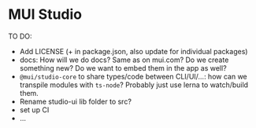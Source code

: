 # MUI Studio

TO DO:

- Add LICENSE (+ in package.json, also update for individual packages)
- docs: How will we do docs? Same as on mui.com? Do we create something new? Do we want to embed them in the app as well?
- `@mui/studio-core` to share types/code between CLI/UI/...: how can we transpile modules with `ts-node`? Probably just use lerna to watch/build them.
- Rename studio-ui lib folder to src?
- set up CI
- ...
